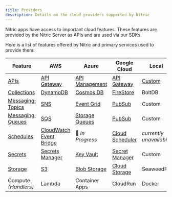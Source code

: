 ```yaml
---
title: Providers
description: Details on the cloud providers supported by Nitric
---
```


Nitric apps have access to important cloud features. These features are provided by the Nitric Server as APIs and are used via our SDKs.

Here is a list of features offered by Nitric and primary services used to provide them:

| **Feature**                                 | **AWS**                                    | **Azure**                        | **Google Cloud**                      | **Local**                                               |
| ------------------------------------------- | ------------------------------------------ | -------------------------------- | ------------------------------------- | ------------------------------------------------------- |
| [APIs](/docs/apis)                          | [API Gateway](./aws/apis)                  | [API Management](./azure/apis)   | [API Gateway](./gcp/apis.md)          | [Custom](https://github.com/nitrictech/dev-api-gateway) |
| [Collections](/docs/collections)            | [DynamoDB](./aws/collections)              | [Cosmos DB](./azure/collections) | [FireStore](./gcp/collections.md)     | BoltDB                                                  |
| [Messaging: Topics](/docs/messaging#topics) | [SNS](./aws/topics)                        | [Event Grid](./azure/topics)     | [PubSub](./gcp/topics.md)             | Custom                                                  |
| [Messaging: Queues](/docs/messaging#queues) | [SQS](./aws/queues)                        | [Storage Queues](./azure/queues) | [PubSub](./gcp/queues.md)             | Custom                                                  |
| [Schedules](/docs/schedules)                | [CloudWatch Event Bridge](./aws/schedules) | 🚧 _In Progress_                 | [Cloud Scheduler](./gcp/schedules.md) | _currently unavailable_                                 |
| [Secrets](/docs/secrets)                    | [Secrets Manager](./aws/secrets)           | [Key Vault](./azure/secrets)     | [Secret Manager](./gcp/secrets.md)    | Custom                                                  |
| [Storage](/docs/storage#buckets)            | [S3](./aws/storage)                        | [Blob Storage](./azure/storage)  | [Cloud Storage](./gcp/storage.md)     | SeaweedFS                                               |
| Compute _(Handlers)_                        | Lambda                                     | Container Apps                   | CloudRun                              | Docker                                                  |
